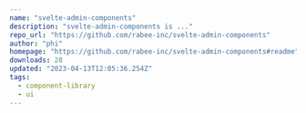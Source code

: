 ```yaml
---
name: "svelte-admin-components"
description: "svelte-admin-components is ..."
repo_url: "https://github.com/rabee-inc/svelte-admin-components"
author: "phi"
homepage: "https://github.com/rabee-inc/svelte-admin-components#readme"
downloads: 28
updated: "2023-04-13T12:05:36.254Z"
tags: 
  - component-library
  - ui
---
```

